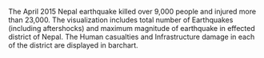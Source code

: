 The April 2015 Nepal earthquake killed over 9,000 people and injured more than 23,000. The visualization includes total number of Earthquakes (including aftershocks) and maximum magnitude of earthquake in effected district of Nepal. The Human casualties and Infrastructure damage in each of the district are displayed in barchart.
